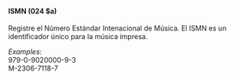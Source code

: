#### ISMN (024 $a)

Registre el Número Estándar Intenacional de Música. El ISMN es un identificador único para la música impresa.

_Examples:_  
979-0-9020000-9-3  
M-2306-7118-7
